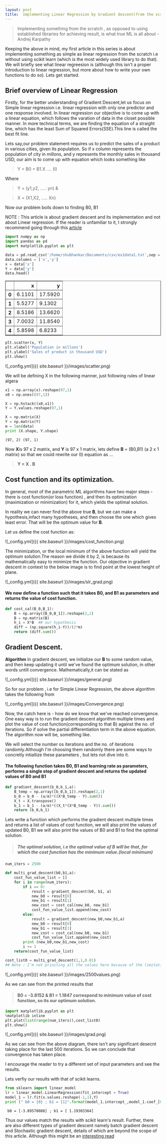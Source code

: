 ```yaml
---
layout: post
title:  Implementing Linear Regression by Gradient descent(from the scratch)
---
```

> Implementing something from the scratch , as opposed to using established libraries for achieving result, is what true ML is all about - Andrej Karpathy

Keeping the above in mind, my first article in this series is about implementing something as simple as linear regression from the scratch i.e without using scikit learn (which is the most widely used library to do that). We will briefly see what linear regreesion is (although this isn't a proper introduction to linear regression, but more about how to write your own functions to do so). Lets get started.

## Brief overview of Linear Regression

Firstly, for the better understanding of Gradient Descent,let us focus on Simple linear regression i.e. linear regression with only one predictor and one response involved. In linear regression our objective is to come up with a linear equation, which follows the varation of data in the closet possible manner. In more technical terms, we are finding the equation of a straight line, which has the least Sum of Squared Errors(SSE).This line is called the best fit line.

Lets say,our problem statement requires us to predict the sales of a product in various cities, given its population. So if x column represents the population of city in millons, and y represents the monthly sales in thousand USD, our aim is to come up with equation which looks something like

> Y = B0 + B1.X       .... (I)

Where

> Y = (y1,y2, ..... yn) &

> X = (X1,X2, ..... Xn)

Now our problem boils down to finding B0, B1

NOTE : This article is about gradient descent and its implementation and not about Linear regression. If the reader is unfamiliar to it, I strongly recommend going through this [article](https://www.analyticsvidhya.com/blog/2017/06/a-comprehensive-guide-for-linear-ridge-and-lasso-regression/)


```python
import numpy as np
import pandas as pd
import matplotlib.pyplot as plt
```


```python
data = pd.read_csv('/home/shubhankar/Documents/csv/ex1data1.txt',sep = ",",header = None)
data.columns = ['x','y']
x = data['x']
Y = data['y']
data.head()
```



<div>
<style>
    .dataframe thead tr:only-child th {
        text-align: right;
    }

    .dataframe thead th {
        text-align: left;
    }

    .dataframe tbody tr th {
        vertical-align: top;
    }
</style>

<table border="1" class="dataframe">
  <thead>
    <tr style="text-align: right;">
      <th></th>
      <th>x</th>
      <th>y</th>
    </tr>
  </thead>
  <tbody>
    <tr>
      <th>0</th>
      <td>6.1101</td>
      <td>17.5920</td>
    </tr>
    <tr>
      <th>1</th>
      <td>5.5277</td>
      <td>9.1302</td>
    </tr>
    <tr>
      <th>2</th>
      <td>8.5186</td>
      <td>13.6620</td>
    </tr>
    <tr>
      <th>3</th>
      <td>7.0032</td>
      <td>11.8540</td>
    </tr>
    <tr>
      <th>4</th>
      <td>5.8598</td>
      <td>6.8233</td>
    </tr>
  </tbody>
</table>
</div>




```python
plt.scatter(x, Y)
plt.xlabel('Population in millons')
plt.ylabel('Sales of product in thousand USD')
plt.show()
```


![_config.yml]({{ site.baseurl }}/images/scatter.png)


We will be defining X in the following manner, just following rules of linear algera


```python
x1 = np.array(x).reshape(97,1)
x0 = np.ones((97,1))
```


```python
X = np.hstack((x0,x1))
Y = Y.values.reshape(97,1)
```


```python
X = np.matrix(X)
Y = np.matrix(Y)
m = len(data)
print (X.shape, Y.shape)
```

    (97, 2) (97, 1)


Now **X**is 97 x 2 matrix, and **Y** is 97 x 1 matrix, lets define **B** = (B0,B1) (a 2 x 1 matrix) so that we could rewrite our (I)
equation as ...
> **Y = X . B**

## Cost function and its optimization.

  In general, most of the parametric ML algorithms have two major steps - there is cost function(or loss function) , and then its optimization (maximization or minimization) for it, which yields the optimal solution.
  
  In reality we can never find the above true **B**, but we can make a hypothesis,infact many hypotheses, and then choose the one which gives least error. That will be the optimum value for **B**.

Let us define the cost function as:

![_config.yml]({{ site.baseurl }}/images/cost_function.png)


The minimization, or the local minimum of the above function will yield the optimum solution.The reason we divide it by 2, is because its mathematically easy to minimize the function. Our objective in gradient descent in context to the below image is to find point at the lowest height of plane.

![_config.yml]({{ site.baseurl }}/images/slr_grad.png)

#### We now define a function such that it takes B0, and B1 as parameters and returns the value of cost function. 

```python
def cost_cal(B_0,B_1):
    B = np.array([B_0,B_1]).reshape(2,1)
    B = np.matrix(B)
    h_i = X*B  ## our hypothesis
    diff = (np.square(h_i-Y))/(2*m)
    return (diff.sum())
```

## Gradient Descent.
**Algorithm**
   In gradient descent, we initialize our **B** to some random value, and then keep updating it until we've found the optimum solution, in other words untill convergence.
   Mathematically,it can be stated as
   
![_config.yml]({{ site.baseurl }}/images/general.png)  

 
So for our problem , i.e for Simple Linear Regression, the above algorithm takes the following from
   
![_config.yml]({{ site.baseurl }}/images/Convergence.png)
   
Now, the catch here is - how do we know that we've reached convergence. One easy way is to run the gradient descent algorithm multiple times and plot the value of cost function(corresponding to that B) against the no. of iterations. So if solve the partial differentiation term in the above equation. The algorithm now will be, something like. 

We will select the number os iterations and the no. of iterations randomly.Although I'm choosing them randomly there are some ways to concretly intiallize these parameters , but lets not dive into it.

#### The following function takes B0, B1 and learning rate  as parameters, performs a single step of gradient descent and returns the updated values of B0 and B1


```python
def gradient_descent(b_0,b_1,a):
    B_temp = np.array([b_0,b_1]).reshape(2,1)
    b_0 = b_0 - (a/m)*((X*B_temp - Y).sum())
    X_t = X.transpose()
    b_1 = b_1 - (a/m)*((X_t*(X*B_temp - Y)).sum())
    return (b_0,b_1)
```

Lets write a function which performs the gradient descent multiple times and returns a list of values of cost function, we will also print the values of updated B0, B1 we will also print the values of B0 and B1 to find the optimal solution.

>##### The optimal solution, i.e the optimal value of B will be that, for which the cost function has the minimum value.(local minimum)


```python
num_iters = 2500
```


```python
def multi_grad_descent(b0,b1,a):
    cost_fun_value_list = []
    for i in range(num_iters):
        if i == 0:
            result = gradient_descent(b0, b1, a)
            new_b0 = result[0]
            new_b1 = result[1]
            new_cost = cost_cal(new_b0, new_b1)
            cost_fun_value_list.append(new_cost)
        else:
            result = gradient_descent(new_b0,new_b1,a)
            new_b0 = result[0]
            new_b1 = result[1]
            new_cost = cost_cal(new_b0, new_b1)
            cost_fun_value_list.append(new_cost)
        print (new_b0,new_b1,new_cost)
        i += 1
    return(cost_fun_value_list)
```


```python
cost_list0 = multi_grad_descent(1,1,0.01)
## Note : I'm not priniting all the values here because of the limitation of printing 2500 values
```

![_config.yml]({{ site.baseurl }}/images/2500values.png)

As we can see from the printed results that 

> #### B0 = -3.8152 & B1 = 1.1847 correspond to minimum value of cost function, so its our optimum solution.

```python
import matplotlib.pyplot as plt
%matplotlib inline
plt.plot(list(range(num_iters)),cost_list0)
plt.show()
```

![_config.yml]({{ site.baseurl }}/images/grad.png)


As we can see from the above diagram, there isn't any significant desecnt taking place for the last 500 iterations.
So we can conclude that convergence has taken place.

I encourage the reader to try a different set of input parameters and see the results.

Lets verfiy our results with that of scikit learns.


```python
from sklearn import linear_model
lr = linear_model.LinearRegression(fit_intercept = True)
model_1 = lr.fit(x.values.reshape(-1,1),Y)
print (" b0 = {0} ; b1 = {1}".format(model_1.intercept_,model_1.coef_[0]))
```

     b0 = [-3.89578088] ; b1 = [ 1.19303364]


Thus our values match the results with scikit learn's result. Further, there are also different types of gradient descent 
namely batch gradient descent and Stochastic gradient descent, details of which are beyond the scope of this article. 
Although this might be an [interesting read](https://stats.stackexchange.com/questions/49528/batch-gradient-descent-versus-stochastic-gradient-descent)


